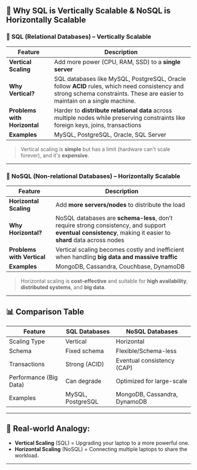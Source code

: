 

## 🧠 Why SQL is Vertically Scalable & NoSQL is Horizontally Scalable

### 🔷 SQL (Relational Databases) – Vertically Scalable

| Feature                  | Description                                                                 |
|--------------------------|-----------------------------------------------------------------------------|
| **Vertical Scaling**     | Add more power (CPU, RAM, SSD) to a **single server**                      |
| **Why Vertical?**        | SQL databases like MySQL, PostgreSQL, Oracle follow **ACID** rules, which need consistency and strong schema constraints. These are easier to maintain on a single machine. |
| **Problems with Horizontal** | Harder to **distribute relational data** across multiple nodes while preserving constraints like foreign keys, joins, transactions |
| **Examples**             | MySQL, PostgreSQL, Oracle, SQL Server                                       |

> Vertical scaling is **simple** but has a limit (hardware can't scale forever), and it's **expensive**.

---

### 🔶 NoSQL (Non-relational Databases) – Horizontally Scalable

| Feature                  | Description                                                                 |
|--------------------------|-----------------------------------------------------------------------------|
| **Horizontal Scaling**   | Add **more servers/nodes** to distribute the load                           |
| **Why Horizontal?**      | NoSQL databases are **schema-less**, don’t require strong consistency, and support **eventual consistency**, making it easier to **shard** data across nodes |
| **Problems with Vertical** | Vertical scaling becomes costly and inefficient when handling **big data and massive traffic** |
| **Examples**             | MongoDB, Cassandra, Couchbase, DynamoDB                                     |

> Horizontal scaling is **cost-effective** and suitable for **high availability**, **distributed systems**, and **big data**.

---

## 📊 Comparison Table

| Feature              | SQL Databases             | NoSQL Databases               |
|----------------------|---------------------------|-------------------------------|
| Scaling Type         | Vertical                  | Horizontal                    |
| Schema               | Fixed schema              | Flexible/Schema-less          |
| Transactions         | Strong (ACID)             | Eventual consistency (CAP)    |
| Performance (Big Data)| Can degrade               | Optimized for large-scale     |
| Examples             | MySQL, PostgreSQL          | MongoDB, Cassandra, DynamoDB  |

---

## 📝 Real-world Analogy:

- **Vertical Scaling** (SQL) = Upgrading your laptop to a more powerful one.
- **Horizontal Scaling** (NoSQL) = Connecting multiple laptops to share the workload.

---
